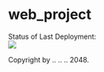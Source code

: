 # web_project


Status of Last Deployment:<br>
<img src="https://github.com/MAC0xFF/web_project/workflows/CI-CD-Pipeline-to-AWS-ElasticBeanstalk/badge.svg?branch=master"><br>


Copyright by .. .. .. 2048.
